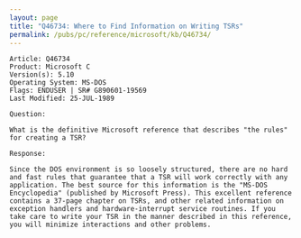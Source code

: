 ```yaml
---
layout: page
title: "Q46734: Where to Find Information on Writing TSRs"
permalink: /pubs/pc/reference/microsoft/kb/Q46734/
---
```


	Article: Q46734
	Product: Microsoft C
	Version(s): 5.10
	Operating System: MS-DOS
	Flags: ENDUSER | SR# G890601-19569
	Last Modified: 25-JUL-1989
	
	Question:
	
	What is the definitive Microsoft reference that describes "the rules"
	for creating a TSR?
	
	Response:
	
	Since the DOS environment is so loosely structured, there are no hard
	and fast rules that guarantee that a TSR will work correctly with any
	application. The best source for this information is the "MS-DOS
	Encyclopedia" (published by Microsoft Press). This excellent reference
	contains a 37-page chapter on TSRs, and other related information on
	exception handlers and hardware-interrupt service routines. If you
	take care to write your TSR in the manner described in this reference,
	you will minimize interactions and other problems.
